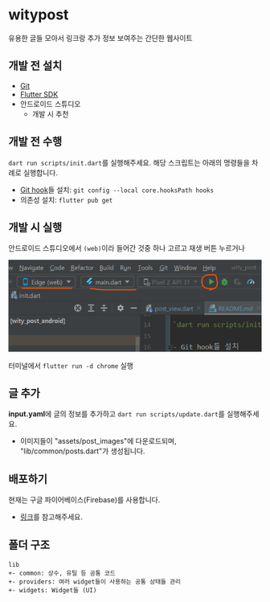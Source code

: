 # witypost

유용한 글들 모아서 링크랑 추가 정보 보여주는 간단한 웹사이트

## 개발 전 설치

- [Git](https://git-scm.com/)
- [Flutter SDK](https://flutter.dev/)
- 안드로이드 스튜디오
  - 개발 시 추천

## 개발 전 수행

`dart run scripts/init.dart`를 실행해주세요. 해당 스크립트는 아래의 명령들을 차례로 실행합니다.

- [Git hook](https://velog.io/@tjdgus0528/Git-hooks-%EC%9D%B4%EB%9E%80-Husky-lint-staged)들 설치: `git config --local core.hooksPath hooks`
- 의존성 설치: `flutter pub get`

## 개발 시 실행

안드로이드 스튜디오에서 `(web)`이라 들어간 것중 하나 고르고 재생 버튼 누르거나

![studio](screenshot_run_studio.png)

터미널에서 `flutter run -d chrome` 실행

## 글 추가

**input.yaml**에 글의 정보를 추가하고 `dart run scripts/update.dart`를 실행해주세요.
- 이미지들이 "assets/post_images"에 다운로드되며, "lib/common/posts.dart"가 생성됩니다.

## 배포하기

현재는 구글 파이어베이스(Firebase)를 사용합니다.
- [링크](https://docs.flutter.dev/deployment/web#deploying-to-firebase-hosting)를 참고해주세요.

## 폴더 구조

```text
lib
+- common: 상수, 유틸 등 공통 코드
+- providers: 여러 widget들이 사용하는 공통 상태들 관리
+- widgets: Widget들 (UI)
```
